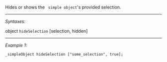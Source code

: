 Hides or shows the ` simple object`'s provided selection.


---
*Syntaxes:*

object `hideSelection` [selection, hidden]

---
*Example 1:*

```sqf
_simpleObject hideSelection ["some_selection", true];
```